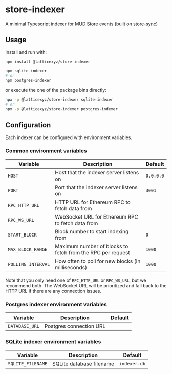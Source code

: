 # store-indexer

A minimal Typescript indexer for [MUD Store](https://mud.dev/store) events (built on [store-sync](https://npmjs.com/package/@latticexyz/store-sync))

## Usage

Install and run with:

```sh
npm install @latticexyz/store-indexer

npm sqlite-indexer
# or
npm postgres-indexer
```

or execute the one of the package bins directly:

```sh
npx -p @latticexyz/store-indexer sqlite-indexer
# or
npx -p @latticexyz/store-indexer postgres-indexer
```

## Configuration

Each indexer can be configured with environment variables.

### Common environment variables

| Variable           | Description                                                | Default   |
| ------------------ | ---------------------------------------------------------- | --------- |
| `HOST`             | Host that the indexer server listens on                    | `0.0.0.0` |
| `PORT`             | Port that the indexer server listens on                    | `3001`    |
| `RPC_HTTP_URL`     | HTTP URL for Ethereum RPC to fetch data from               |           |
| `RPC_WS_URL`       | WebSocket URL for Ethereum RPC to fetch data from          |           |
| `START_BLOCK`      | Block number to start indexing from                        | `0`       |
| `MAX_BLOCK_RANGE`  | Maximum number of blocks to fetch from the RPC per request | `1000`    |
| `POLLING_INTERVAL` | How often to poll for new blocks (in milliseconds)         | `1000`    |

Note that you only need one of `RPC_HTTP_URL` or `RPC_WS_URL`, but we recommend both. The WebSocket URL will be prioritized and fall back to the HTTP URL if there are any connection issues.

### Postgres indexer environment variables

| Variable       | Description             | Default |
| -------------- | ----------------------- | ------- |
| `DATABASE_URL` | Postgres connection URL |         |

### SQLite indexer environment variables

| Variable          | Description              | Default      |
| ----------------- | ------------------------ | ------------ |
| `SQLITE_FILENAME` | SQLite database filename | `indexer.db` |
